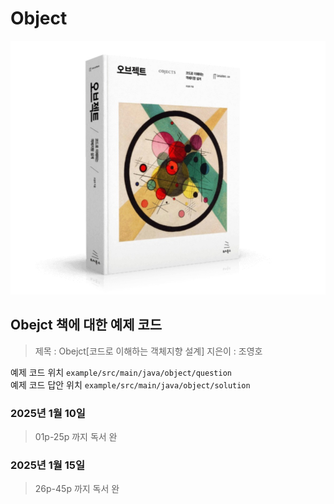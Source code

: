 # Object

![objectbook.jpg](image%2Fobjectbook.jpg)

## Obejct 책에 대한 예제 코드
> 제목 : Obejct[코드로 이해하는 객체지향 설계]
> 지은이 : 조영호

 예제 코드 위치 `example/src/main/java/object/question` <br>
 예제 코드 답안 위치 `example/src/main/java/object/solution`

### 2025년 1월 10일
> 01p-25p 까지 독서 완

### 2025년 1월 15일 
> 26p-45p 까지 독서 완
